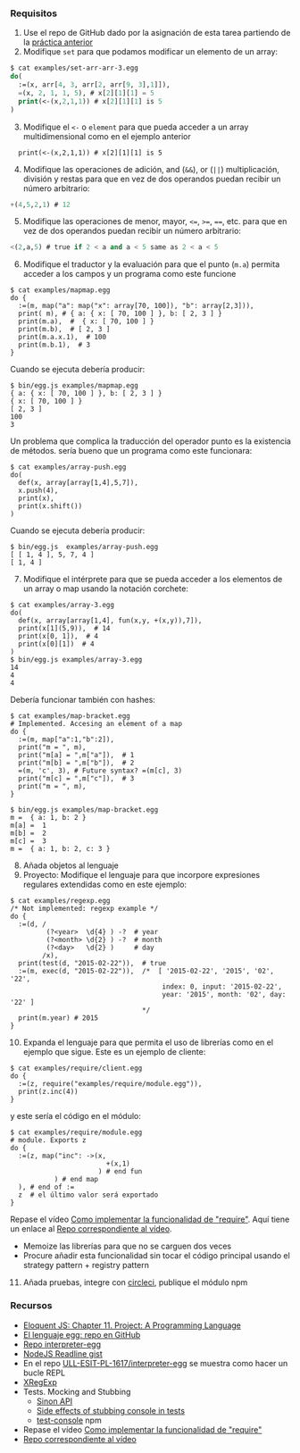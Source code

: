 
### Requisitos

1. Use el repo de GitHub dado por la asignación de esta tarea partiendo de la [práctica anterior](https://crguezl.github.io/ull-esit-1617/_book/practicas/practica-egg-2.html)
2. Modifique `set` para que podamos modificar un elemento de un array:
  ```lisp
  $ cat examples/set-arr-arr-3.egg 
  do(
    :=(x, arr[4, 3, arr[2, arr[9, 3],1]]),
    =(x, 2, 1, 1, 5), # x[2][1][1] = 5
    print(<-(x,2,1,1)) # x[2][1][1] is 5
  )
  ```
3. Modifique el `<-` o `element` para que pueda acceder a un array multidimensional como en el ejemplo anterior
  ```
    print(<-(x,2,1,1)) # x[2][1][1] is 5
  ```
4. Modifique las operaciones de adición, and (`&&`), or (`||`) multiplicación, división y restas para que en vez de dos operandos puedan recibir un número  arbitrario:
  ```lisp
  +(4,5,2,1) # 12
  ```
5.  Modifique las operaciones de menor, mayor, `<=`, `>=`, `==`, etc. para que en vez de dos operandos puedan recibir un número  arbitrario:
  ```lisp
  <(2,a,5) # true if 2 < a and a < 5 same as 2 < a < 5
  ```
6. Modifique el traductor y la evaluación para que el punto (`m.a`) permita acceder a los campos y un programa como este funcione
  ```
  $ cat examples/mapmap.egg 
  do {
    :=(m, map("a": map("x": array[70, 100]), "b": array[2,3])),
    print( m), # { a: { x: [ 70, 100 ] }, b: [ 2, 3 ] }
    print(m.a),  #  { x: [ 70, 100 ] }
    print(m.b),  # [ 2, 3 ]
    print(m.a.x.1),  # 100
    print(m.b.1),  # 3
  }
  ```
  Cuando se ejecuta debería producir:
  ```
  $ bin/egg.js examples/mapmap.egg 
  { a: { x: [ 70, 100 ] }, b: [ 2, 3 ] }
  { x: [ 70, 100 ] }
  [ 2, 3 ]
  100
  3
  ```
  Un problema que complica la traducción del operador punto es la existencia de métodos. sería bueno que un programa como este funcionara:
  ```
  $ cat examples/array-push.egg 
  do(
    def(x, array[array[1,4],5,7]),
    x.push(4), 
    print(x),
    print(x.shift())
  )
  ```
  Cuando se ejecuta debería producir:
  ```
  $ bin/egg.js  examples/array-push.egg 
  [ [ 1, 4 ], 5, 7, 4 ]
  [ 1, 4 ]
  ```
7. Modifique el intérprete para que se pueda acceder a los elementos de un array o map usando la notación corchete: 
  ```
  $ cat examples/array-3.egg 
  do(
    def(x, array[array[1,4], fun(x,y, +(x,y)),7]),
    print(x[1](5,9)),  # 14
    print(x[0, 1]),  # 4
    print(x[0][1])  # 4
  )
  $ bin/egg.js examples/array-3.egg 
  14
  4
  4
  ```
  Debería funcionar también con hashes:
  ```
  $ cat examples/map-bracket.egg 
  # Implemented. Accesing an element of a map
  do {
    :=(m, map["a":1,"b":2]),
    print("m = ", m),
    print("m[a] = ",m["a"]),  # 1
    print("m[b] = ",m["b"]),  # 2
    =(m, 'c', 3), # Future syntax? =(m[c], 3)
    print("m[c] = ",m["c"]),  # 3
    print("m = ", m),
  }

  $ bin/egg.js examples/map-bracket.egg 
  m =  { a: 1, b: 2 }
  m[a] =  1
  m[b] =  2
  m[c] =  3
  m =  { a: 1, b: 2, c: 3 }
  ```
8. Añada objetos al lenguaje
9. Proyecto: Modifique el lenguaje para que incorpore expresiones regulares extendidas como en este ejemplo:
  ```
  $ cat examples/regexp.egg
  /* Not implemented: regexp example */
  do {
    :=(d, /
           (?<year>  \d{4} ) -?  # year 
           (?<month> \d{2} ) -?  # month 
           (?<day>   \d{2} )     # day
          /x),
    print(test(d, "2015-02-22")),  # true
    :=(m, exec(d, "2015-02-22")),  /*  [ '2015-02-22', '2015', '02', '22', 
                                        index: 0, input: '2015-02-22', 
                                        year: '2015', month: '02', day: '22' ] 
                                   */
    print(m.year) # 2015
  }
  ```
10. Expanda el lenguaje para que permita el uso de librerías como en el ejemplo que sigue. Este es un ejemplo de cliente:
  ```
  $ cat examples/require/client.egg 
  do {
    :=(z, require("examples/require/module.egg")),
    print(z.inc(4))
  }

  ```
  y este sería el código en el módulo:
  ```
  $ cat examples/require/module.egg 
  # module. Exports z
  do {
    :=(z, map("inc": ->(x, 
                          +(x,1)
                        ) # end fun
             ) # end map
    ), # end of :=
    z  # el último valor será exportado
  }
  ```
  Repase el vídeo [Como implementar la funcionalidad de "require"](https://www.youtube.com/watch?v=qffmnSCRR3c&feature=youtu.be).
  Aquí tiene un enlace al [Repo correspondiente al vídeo](https://github.com/ULL-ESIT-MII-CA-1718/ejs-chapter10-modules/tree/master/require).
  * Memoize las librerías para que no se carguen dos veces
  * Procure añadir esta funcionalidad sin tocar el código principal usando el strategy pattern + registry pattern

11. Añada pruebas, integre con [circleci](https://circleci.com/), publique el módulo npm

### Recursos

* [Eloquent JS: Chapter 11. Project: A Programming Language](http://eloquentjavascript.net/11_language.html)
* [El lenguaje egg: repo en GitHub](https://github.com/ULL-ESIT-PL-1617/egg)
* [Repo interpreter-egg](https://github.com/ULL-ESIT-PL-1617/interpreter-egg)
* [NodeJS Readline gist](https://gist.github.com/crguezl/430642e29a2b9293317320d0d1759387)
* En el repo [ULL-ESIT-PL-1617/interpreter-egg](https://github.com/ULL-ESIT-PL-1617/interpreter-egg) se muestra como hacer un bucle REPL
* [XRegExp](http://xregexp.com/)
* Tests. Mocking and Stubbing
    * [Sinon API](http://sinonjs.org/releases/v1.17.7/)
    * [Side effects of stubbing console in tests](https://gyandeeps.com/console-stubbing/)
    * [test-console](https://github.com/jamesshore/test-console) npm
* Repase el vídeo [Como implementar la funcionalidad de "require"](https://www.youtube.com/watch?v=qffmnSCRR3c&feature=youtu.be)
* [Repo correspondiente al vídeo](https://github.com/ULL-ESIT-MII-CA-1718/ejs-chapter10-modules/tree/master/require)

